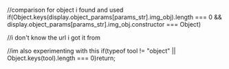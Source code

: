 
//comparison for object i found and used
if(Object.keys(display.object_params[params_str].img_obj).length === 0 && display.object_params[params_str].img_obj.constructor === Object)

//i don't know the url i got it from

//im also experimenting with this
if(typeof tool != "object" || Object.keys(tool).length === 0)return;